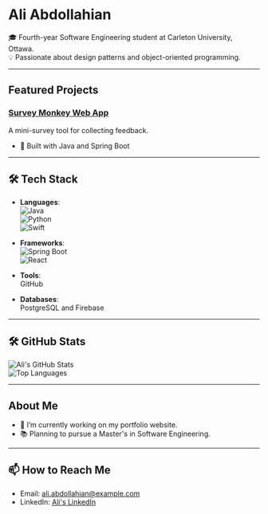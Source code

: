 # Ali Abdollahian

🎓 Fourth-year Software Engineering student at Carleton University, Ottawa.                                                                                                                                                                                                                                           
💡 Passionate about design patterns and object-oriented programming.

---

##  Featured Projects

### [Survey Monkey Web App](https://github.com/JackieSL1/mini-survey-monkey.git)
A mini-survey tool for collecting feedback.  
- 🔧 Built with Java and Spring Boot  


---

## 🛠️ Tech Stack

- **Languages**:  
  ![Java](https://img.shields.io/badge/Java-ED8B00?style=flat-square&logo=java&logoColor=white)  
  ![Python](https://img.shields.io/badge/Python-3670A0?style=flat-square&logo=python&logoColor=ffdd54)  
 ![Swift](https://img.shields.io/badge/Swift-FA7343?style=flat-square&logo=swift&logoColor=white)   

- **Frameworks**:  
  ![Spring Boot](https://img.shields.io/badge/Spring_Boot-6DB33F?style=flat-square&logo=spring&logoColor=white)  
  ![React](https://img.shields.io/badge/React-20232A?style=flat-square&logo=react&logoColor=61DAFB)  

- **Tools**:  
  GitHub

- **Databases**:  
  PostgreSQL and Firebase

---

## 🛠️ GitHub Stats

![Ali's GitHub Stats](https://github-readme-stats.vercel.app/api?username=AliAbdollahian&show_icons=true&theme=radical)  
![Top Languages](https://github-readme-stats.vercel.app/api/top-langs/?username=AliAbdollahian&layout=compact&theme=radical)  

---

##  About Me

- 🔭 I’m currently working on my portfolio website.
- 📚 Planning to pursue a Master's in Software Engineering.

---

## 📫 How to Reach Me

- Email: [ali.abdollahian@example.com](aliabdollahian@cmail.carleton.ca)
- LinkedIn: [Ali's LinkedIn](https://www.linkedin.com/in/ali-abdollahian/)


<!--
**AliAbdollahian/AliAbdollahian** is a ✨ _special_ ✨ repository because its `README.md` (this file) appears on your GitHub profile.

Here are some ideas to get you started:

- 🔭 I’m currently working on ...
- 🌱 I’m currently learning ...
- 👯 I’m looking to collaborate on ...
- 🤔 I’m looking for help with ...
- 💬 Ask me about ...
- 📫 How to reach me: ...
- 😄 Pronouns: ...
- ⚡ Fun fact: ...
-->
